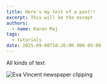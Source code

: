 ```yaml
---
title: Here's my test of a post!!
excerpt: This will be the except
authors:
  - name: Karen Maj
tags:
  - tutorials
date: 2025-09-08T18:26:00.000-05:00
---
```

All kinds of text

![Eva Vincent newspaper clipping](/assets/uploads/eva_bereavement_thankyou.jpg "vincent")
